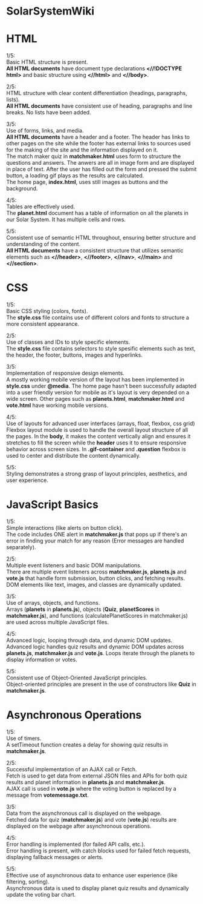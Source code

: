 # SolarSystemWiki

# HTML
1/5:<br>
Basic HTML structure is present.<br>
    **All HTML documents** have document type declarations **<//!DOCTYPE html>**
    and basic structure using **<//html>** and **<//body>**.<br>

2/5:<br>
HTML structure with clear content differentiation (headings, paragraphs, lists).<br>
    **All HTML documents** have consistent use of heading, paragraphs
    and line breaks. No lists have been added.<br>

3/5:<br>
Use of forms, links, and media.<br>
    **All HTML documents** have a header and a footer. The header has links to
    other pages on the site while the footer has external links to sources used
    for the making of the site and the information displayed on it.<br>
    The match maker quiz in **matchmaker.html** uses form to structure the questions
    and answers. The anwers are all in image form and are displayed in place of text.
    After the user has filled out the form and pressed the submit button, a loading gif
    plays as the results are calculated.<br>
    The home page, **index.html**, uses still images as buttons and the background.<br>

4/5:<br>
Tables are effectively used.<br>
    The **planet.html** document has a table of information on all the planets in
    our Solar System. It has multiple cells and rows.<br>

5/5:<br>
Consistent use of semantic HTML throughout, ensuring better structure and understanding of the content.<br>
    **All HTML documents** have a consistent structure that utilizes semantic elements such as
    **<//header>**, **<//footer>**, **<//nav>**, **<//main>** and **<//section>**.<br>


# CSS
1/5:<br>
Basic CSS styling (colors, fonts).<br>
    The **style.css** file contains use of different colors and fonts
    to structure a more consistent appearance.<br>

2/5:<br>
Use of classes and IDs to style specific elements.<br>
    The **style.css** file contains selectors to style spesific elements such as
    text, the header, the footer, buttons, images and hyperlinks.<br>

3/5:<br>
Implementation of responsive design elements.<br>
    A mostly working mobile version of the layout has been implemented in **style.css** under **@media**.
    The home page hasn't been successfully adapted into a user friendly version for mobile as
    it's layout is very depended on a wide screen. Other pages
    such as **planets.html**, **matchmaker.html** and **vote.html** have working mobile versions.<br>

4/5:<br>
Use of layouts for advanced user interfaces (arrays, float, flexbox, css grid)<br>
    Flexbox layout module is used to handle the overall layout structure of all the pages.
    In the **body**, it makes the content vertically align and ensures it stretches
    to fill the screen while the **header** uses it to ensure responsive
    behavior across screen sizes. In **.gif-container** and **.question** flexbox is used
    to center and distribute the content dynamically.<br>

5/5:<br>
Styling demonstrates a strong grasp of layout principles, aesthetics, and user experience.<br>


# JavaScript Basics
1/5:<br>
Simple interactions (like alerts on button click).<br>
    The code includes ONE alert in **matchmaker.js** that pops up if there's
    an error in finding your match for any reason (Error messages are handled separately).<br>

2/5:<br>
Multiple event listeners and basic DOM manipulations.<br>
    There are multiple event listeners across **matchmaker.js**, **planets.js**
    and **vote.js** that handle form submission, button clicks, and fetching results.
    DOM elements like text, images, and classes are dynamically updated.<br>

3/5:<br>
Use of arrays, objects, and functions.<br>
    Arrays (**planets** in **planets.js**), objects (**Quiz**, **planetScores** in **matchmaker.js**), and
    functions (calculatePlanetScores in matchmaker.js) are used across multiple JavaScript files.<br>

4/5:<br>
Advanced logic, looping through data, and dynamic DOM updates.<br>
    Advanced logic handles quiz results and dynamic DOM updates across **planets.js**, **matchmaker.js**
    and **vote.js**. Loops iterate through the planets to display information or votes.<br>

5/5:<br>
Consistent use of Object-Oriented JavaScript principles.<br>
    Object-oriented principles are present in the use of constructors like **Quiz** in **matchmaker.js**.<br>


# Asynchronous Operations
1/5:<br>
Use of timers.<br>
    A setTimeout function creates a delay for showing quiz results in **matchmaker.js**.<br>

2/5:<br>
Successful implementation of an AJAX call or Fetch.<br>
    Fetch is used to get data from external JSON files and APIs for both quiz results and planet information
    in **planets.js** and **matchmaker.js**.<br>
    AJAX call is used in **vote.js** where the voting button is replaced by a message from **votemessage.txt**.<br>

3/5:<br>
Data from the asynchronous call is displayed on the webpage.<br>
    Fetched data for quiz (**matchmaker.js**) and vote (**vote.js**) results are displayed on the webpage
    after asynchronous operations.<br>

4/5:<br>
Error handling is implemented (for failed API calls, etc.).<br>
    Error handling is present, with catch blocks used for failed fetch requests,
    displaying fallback messages or alerts.<br>

5/5:<br>
Effective use of asynchronous data to enhance user experience (like filtering, sorting).<br>
    Asynchronous data is used to display planet quiz results and dynamically update
    the voting bar chart.